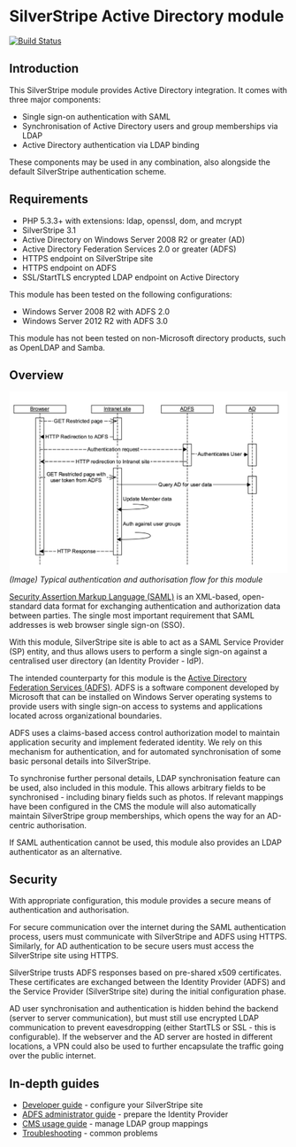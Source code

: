 # SilverStripe Active Directory module

[![Build Status](https://secure.travis-ci.org/silverstripe/silverstripe-activedirectory.svg)](https://travis-ci.org/silverstripe/silverstripe-activedirectory)

## Introduction

This SilverStripe module provides Active Directory integration. It comes with three major components:

* Single sign-on authentication with SAML
* Synchronisation of Active Directory users and group memberships via LDAP
* Active Directory authentication via LDAP binding

These components may be used in any combination, also alongside the default SilverStripe authentication scheme.

## Requirements

 * PHP 5.3.3+ with extensions: ldap, openssl, dom, and mcrypt
 * SilverStripe 3.1
 * Active Directory on Windows Server 2008 R2 or greater (AD)
 * Active Directory Federation Services 2.0 or greater (ADFS)
 * HTTPS endpoint on SilverStripe site
 * HTTPS endpoint on ADFS
 * SSL/StartTLS encrypted LDAP endpoint on Active Directory

This module has been tested on the following configurations:

 * Windows Server 2008 R2 with ADFS 2.0
 * Windows Server 2012 R2 with ADFS 3.0

This module has not been tested on non-Microsoft directory products, such as OpenLDAP and Samba.

## Overview

![](docs/en/img/saml_ad_integration.png)
*(Image) Typical authentication and authorisation flow for this module*

[Security Assertion Markup Language (SAML)](http://en.wikipedia.org/wiki/Security_Assertion_Markup_Language) is an XML-based, open-standard data format for exchanging authentication and authorization data between parties. The single most important requirement that SAML addresses is web browser single sign-on (SSO).

With this module, SilverStripe site is able to act as a SAML Service Provider (SP) entity, and thus allows users to perform a single sign-on against a centralised user directory (an Identity Provider - IdP).

The intended counterparty for this module is the [Active Directory Federation Services (ADFS)](http://en.wikipedia.org/wiki/Active_Directory_Federation_Services). ADFS is a software component developed by Microsoft that can be installed on Windows Server operating systems to provide users with single sign-on access to systems and applications located across organizational boundaries.

ADFS uses a claims-based access control authorization model to maintain application security and implement federated identity. We rely on this mechanism for authentication, and for automated synchronisation of some basic personal details into SilverStripe.

To synchronise further personal details, LDAP synchronisation feature can be used, also included in this module. This allows arbitrary fields to be synchronised - including binary fields such as photos. If relevant mappings have been configured in the CMS the module will also automatically maintain SilverStripe group memberships, which opens the way for an AD-centric authorisation.

If SAML authentication cannot be used, this module also provides an LDAP authenticator as an alternative.

## Security

With appropriate configuration, this module provides a secure means of authentication and authorisation.

For secure communication over the internet during the SAML authentication process, users must communicate with SilverStripe and ADFS using HTTPS. Similarly, for AD authentication to be secure users must access the SilverStripe site using HTTPS.

SilverStripe trusts ADFS responses based on pre-shared x509 certificates. These certificates are exchanged between the Identity Provider (ADFS) and the Service Provider (SilverStripe site) during the initial configuration phase.

AD user synchronisation and authentication is hidden behind the backend (server to server communication), but must still use encrypted LDAP communication to prevent eavesdropping (either StartTLS or SSL - this is configurable). If the webserver and the AD server are hosted in different locations, a VPN could also be used to further encapsulate the traffic going over the public internet.

## In-depth guides

* [Developer guide](docs/en/developer.md) - configure your SilverStripe site
* [ADFS administrator guide](docs/en/adfs.md) - prepare the Identity Provider
* [CMS usage guide](docs/en/usage.md) - manage LDAP group mappings
* [Troubleshooting](docs/en/troubleshooting.md) - common problems
